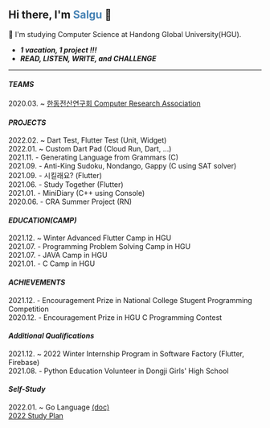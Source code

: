 <!--
**AnJW-HGU/AnJW-HGU** is a ✨ _special_ ✨ repository because its `README.md` (this file) appears on your GitHub profile.

Here are some ideas to get you started:

- 🔭 I’m currently working on ...
- 🌱 I’m currently learning ...
- 👯 I’m looking to collaborate on ...
- 🤔 I’m looking for help with ...
- 💬 Ask me about ...
- 📫 How to reach me: ...
- 😄 Pronouns: ...
- ⚡ Fun fact: ...
-->

<!-- ![Salgu's GitHub stats](https://github-readme-stats.vercel.app/api?username=AnJW-HGU&show_icons=true&theme=city_lights) -->


## Hi there, I'm <span style="color:steelblue">Salgu</span> 👋

🌱 I'm studying Computer Science at Handong Global University(HGU).  
* *__1 vacation, 1 project !!!__*  
* *__READ, LISTEN, WRITE, and CHALLENGE__*
  
---
  
#### *TEAMS*
2020.03. ~ [한동전산연구회 Computer Research Association](https://cra16.github.io/)

#### *PROJECTS*  
2022.02. ~ Dart Test, Flutter Test (Unit, Widget)  
2022.01. ~ Custom Dart Pad (Cloud Run, Dart, ...)  
2021.11. - Generating Language from Grammars (C)  
2021.09. - Anti-King Sudoku, Nondango, Gappy (C using SAT solver)  
2021.09. - 시킬래요? (Flutter)  
2021.06. - Study Together (Flutter)  
2021.01. - MiniDiary (C++ using Console)  
2020.06. - CRA Summer Project (RN)
<!-- 2021.10. ~ 치과기록웹 (AppDev) -->

#### *EDUCATION(CAMP)*
2021.12. ~ Winter Advanced Flutter Camp in HGU  
2021.07. - Programming Problem Solving Camp in HGU  
2021.07. - JAVA Camp in HGU  
2021.01. - C Camp in HGU <!-- (Pointer, Array, LinkedList, miniProject) -->

#### *ACHIEVEMENTS*
2021.12. - Encouragement Prize in National College Stugent Programming Competition  
2020.12. - Encouragement Prize in HGU C Programming Contest

#### *Additional Qualifications*
2021.12. ~ 2022 Winter Internship Program in Software Factory (Flutter, Firebase)  
2021.08. - Python Education Volunteer in Dongji Girls' High School  
     
#### *Self-Study*  
2022.01. ~ Go Language [(doc)](https://github.com/AnJW-HGU/Language-Go)  
[2022 Study Plan](https://github.com/AnJW-HGU/2022-Study-Plan)  
